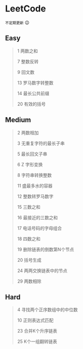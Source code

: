 # LeetCode

`不定期更新` :wink:

## Easy

> 1 两数之和
>
> 7 整数反转
>
> 9 回文数
>
> 13 罗马数字转整数
>
> 14 最长公共前缀
>
> 20 有效的括号

## Medium

> 2 两数相加
>
> 3 无重复字符的最长子串
>
> 5 最长回文子串
>
> 6 Z 字形变换
>
> 8 字符串转换整数
>
> 11 盛最多水的容器
>
> 12 整数转罗马数字
>
> 15 三数之和
>
> 16 最接近的三数之和
>
> 17 电话号码的字母组合
>
> 18 四数之和
>
> 19 删除链表的倒数第N个节点
>
> 20 括号生成
>
> 24 两两交换链表中的节点
>
> 29 两数相除

## Hard

> 4 寻找两个正序数组中的中位数
>
> 10 正则表达式匹配
>
> 23 合并K个升序链表
>
> 25 K个一组翻转链表
